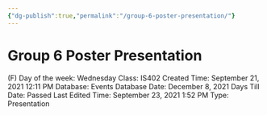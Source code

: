 ```yaml
---
{"dg-publish":true,"permalink":"/group-6-poster-presentation/"}
---
```


# Group 6 Poster Presentation

(F) Day of the week: Wednesday
Class: IS402
Created Time: September 21, 2021 12:11 PM
Database: Events Database
Date: December 8, 2021
Days Till Date: Passed
Last Edited Time: September 23, 2021 1:52 PM
Type: Presentation
